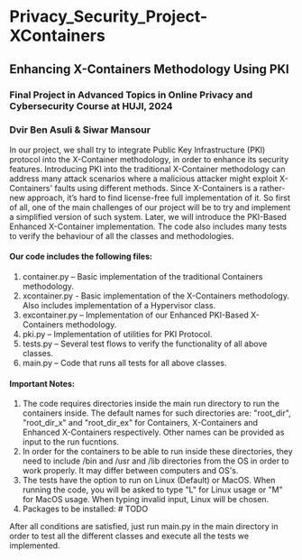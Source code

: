# Privacy_Security_Project-XContainers
## Enhancing X-Containers Methodology Using PKI
### Final Project in Advanced Topics in Online Privacy and Cybersecurity Course at HUJI, 2024 
### Dvir Ben Asuli & Siwar Mansour

In our project, we shall try to integrate Public Key Infrastructure (PKI) protocol into the X-Container methodology, in order to enhance its security features. Introducing PKI into the traditional X-Container methodology can address many attack scenarios where a malicious attacker might exploit X-Containers' faults using different methods.
Since X-Containers is a rather-new approach, it’s hard to find license-free full implementation of it. So first of all, one of the main challenges of our project will be to try and implement a simplified version of such system. Later, we will introduce the PKI-Based Enhanced X-Container implementation.
The code also includes many tests to verify the behaviour of all the classes and methodologies.

#### Our code includes the following files:
1. container.py – Basic implementation of the traditional Containers methodology.
2. xcontainer.py - Basic implementation of the X-Containers methodology. Also includes implementation of a Hypervisor class.
3. excontainer.py – Implementation of our Enhanced PKI-Based X-Containers methodology.
4. pki.py – Implementation of utilities for PKI Protocol.
5. tests.py – Several test flows to verify the functionality of all above classes.
6. main.py – Code that runs all tests for all above classes.

#### Important Notes:
1. The code requires directories inside the main run directory to run the containers inside. The default names for such directories are: "root_dir", "root_dir_x" and "root_dir_ex" for Containers, X-Containers and Enhanced X-Containers respectively. Other names can be provided as input to the run fucntions.
2. In order for the containers to be able to run inside these directories, they need to include /bin and /usr and /lib directories from the OS in order to work properly. It may differ between computers and OS's.
3. The tests have the option to run on Linux (Default) or MacOS. When running the code, you will be asked to type "L" for Linux usage or "M" for MacOS usage. When typing invalid input, Linux will be chosen.
4. Packages to be installed: # TODO 

After all conditions are satisfied, just run main.py in the main directory in order to test all the different classes and execute all the tests we implemented.



